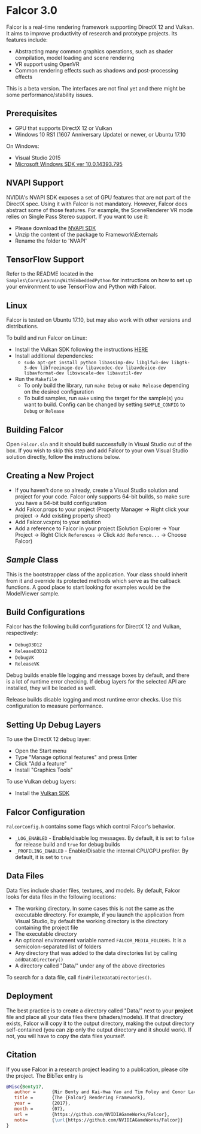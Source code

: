 Falcor 3.0
=================

Falcor is a real-time rendering framework supporting DirectX 12 and Vulkan. It aims to improve productivity of research and prototype projects.
Its features include:
* Abstracting many common graphics operations, such as shader compilation, model loading and scene rendering
* VR support using OpenVR
* Common rendering effects such as shadows and post-processing effects

This is a beta version. The interfaces are not final yet and there might be some performance/stability issues.

Prerequisites
------------------------
- GPU that supports DirectX 12 or Vulkan
- Windows 10 RS1 (1607 Anniversary Update) or newer, or Ubuntu 17.10

On Windows:
- Visual Studio 2015
- [Microsoft Windows SDK ver 10.0.14393.795](https://developer.microsoft.com/en-us/windows/downloads/sdk-archive)

NVAPI Support
--------------
NVIDIA's NVAPI SDK exposes a set of GPU features that are not part of the DirectX spec.
Using it with Falcor is not mandatory. However, Falcor does abstract some of those features. For example, the SceneRenderer VR mode relies on Single Pass Stereo support.
If you want to use it:
- Please download the [NVAPI SDK](https://developer.nvidia.com/nvapi)
- Unzip the content of the package to Framework\Externals
- Rename the folder to 'NVAPI'

TensorFlow Support
--------------
Refer to the README located in the `Samples\Core\LearningWithEmbeddedPython` for instructions on how to set up your environment to use TensorFlow and Python with Falcor.

Linux
--------------
Falcor is tested on Ubuntu 17.10, but may also work with other versions and distributions.

To build and run Falcor on Linux:
- Install the Vulkan SDK following the instructions [HERE](https://vulkan.lunarg.com/doc/view/latest/linux/getting_started.html)
- Install additional dependencies:
    - `sudo apt-get install python libassimp-dev libglfw3-dev libgtk-3-dev libfreeimage-dev libavcodec-dev libavdevice-dev libavformat-dev libswscale-dev libavutil-dev`
- Run the `Makefile`
    - To only build the library, run `make Debug` or `make Release` depending on the desired configuration
    - To build samples, run `make` using the target for the sample(s) you want to build. Config can be changed by setting `SAMPLE_CONFIG` to `Debug` or `Release`

Building Falcor
---------------
Open `Falcor.sln` and it should build successfully in Visual Studio out of the box. If you wish to skip this step and add Falcor to your own Visual Studio solution directly,
follow the instructions below.

Creating a New Project
------------------------
- If you haven't done so already, create a Visual Studio solution and project for your code. Falcor only supports 64-bit builds, so make sure you have a 64-bit build configuration
- Add Falcor.props to your project (Property Manager -> Right click your project -> Add existing property sheet)
- Add Falcor.vcxproj to your solution
- Add a reference to Falcor in your project (Solution Explorer -> Your Project -> Right Click `References` -> Click `Add Reference...` -> Choose Falcor)

*Sample* Class
-------------------
This is the bootstrapper class of the application. Your class should inherit from it and override its protected methods which serve as the callback functions.
A good place to start looking for examples would be the ModelViewer sample.

Build Configurations
--------------------
Falcor has the following build configurations for DirectX 12 and Vulkan, respectively:
- `DebugD3D12`
- `ReleaseD3D12`
- `DebugVK`
- `ReleaseVK`

Debug builds enable file logging and message boxes by default, and there is a lot of runtime error checking. If debug layers for the selected API are installed, they will be loaded as well.

Release builds disable logging and most runtime error checks. Use this configuration to measure performance.

Setting Up Debug Layers
------------------------
To use the DirectX 12 debug layer:
- Open the Start menu
- Type "Manage optional features" and press Enter
- Click "Add a feature"
- Install "Graphics Tools"

To use Vulkan debug layers:
- Install the [Vulkan SDK](https://vulkan.lunarg.com/sdk/home)

Falcor Configuration
--------------------
`FalcorConfig.h` contains some flags which control Falcor's behavior.
- `_LOG_ENABLED` - Enable/disable log messages. By default, it is set to `false` for release build and `true` for debug builds
- `_PROFILING_ENABLED` - Enable/Disable the internal CPU/GPU profiler. By default, it is set to `true`

Data Files
--------------------
Data files include shader files, textures, and models.
By default, Falcor looks for data files in the following locations:
- The working directory. In some cases this is not the same as the executable directory. For example, if you launch the application from Visual Studio, by default the working directory is the directory containing the project file
- The executable directory
- An optional environment variable named `FALCOR_MEDIA_FOLDERS`. It is a semicolon-separated list of folders
- Any directory that was added to the data directories list by calling `addDataDirectory()`
- A directory called "Data/" under any of the above directories

To search for a data file, call `findFileInDataDirectories()`.

Deployment
----------
The best practice is to create a directory called "Data/" next to your **project** file and place all your data files there (shaders/models).  If that directory exists, Falcor will copy it to the output directory, making the output directory self-contained (you can zip only the output directory and it should work).  If not, you will have to copy the data files yourself.

Citation
--------
If you use Falcor in a research project leading to a publication, please cite the project.
The BibTex entry is

```bibtex
@Misc{Benty17,  
   author =      {Nir Benty and Kai-Hwa Yao and Tim Foley and Conor Lavelle and Chris Wyman},  
   title =       {The {Falcor} Rendering Framework},  
   year =        {2017},  
   month =       {07},  
   url =         {https://github.com/NVIDIAGameWorks/Falcor},  
   note=         {\url{https://github.com/NVIDIAGameWorks/Falcor}}  
}
```

